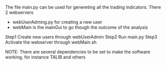 
The file main.py can be used for genereting all the trading indicators.
There 2 webservers
- webUserAdming.py for creating a new user
- webMain is the mainGui to go though the outcome of the analysis

Step1
Create new users through webUserAdmin
Step2
Run main.py
Step3
Activate the webserver through webMain.sh

NOTE: There are several dependencies to be set to make the software working, for instance TALIB and others


